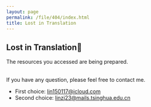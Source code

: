 ```yaml
---
layout: page
permalink: /file/404/index.html
title: Lost in Translation
---
```


## Lost in Translation🍺

The resources you accessed are being prepared.

<br>If you have any question, please feel free to contact me.

- First choice: lin150117@icloud.com
- Second choice: linzj23@mails.tsinghua.edu.cn

<br>
